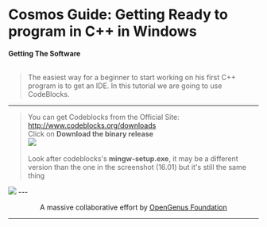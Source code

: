 # Cosmos Guide: Getting Ready to program in C++ in Windows
<b1> <b>Getting The Software</b> </b1> <br> <br>
>The easiest way for a beginner to start working on his first C++ program is to get an IDE. In this tutorial we are going to use CodeBlocks. <br>
---
>You can get Codeblocks from the Official Site: http://www.codeblocks.org/downloads <br>
>Click on <b>Download the binary release</b> <br>
<img src="https://github.com/MoonfireSeco/hello-world/blob/master/saver.png"> <br> <br>
>Look after codeblocks's <b>mingw-setup.exe</b>, it may be a different version than the one in the screenshot (16.01) but it's still the same thing <br>
<img src="https://github.com/MoonfireSeco/hello-world/blob/master/chooser.png">
---

<p align="center">
	A massive collaborative effort by <a href="https://github.com/OpenGenus/cosmos">OpenGenus Foundation</a> 
</p>

---
